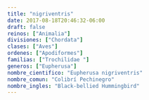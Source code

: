 ```yaml
---
title: "nigriventris"
date: 2017-08-18T20:46:32-06:00
draft: false
reinos: ["Animalia"]
divisiones: ["Chordata"]
clases: ["Aves"]
ordenes: ["Apodiformes"]
familias: ["Trochilidae "]
generos: ["Eupherusa"]
nombre_cientifico: "Eupherusa nigriventris"
nombre_comun: "Colibrí Pechinegro"
nombre_ingles: "Black-bellied Hummingbird"
---
```

